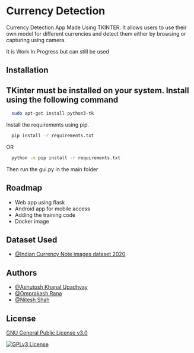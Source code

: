 
# Currency Detection

Currency Detection App Made Using TKINTER. It allows users to use their own model for different currencies and detect them either by browsing or capturing using camera.

It is Work In Progress but can still be used




## Installation

## TKinter must be installed on your system. Install using the following command
```bash
  sudo apt-get install python3-tk
```

Install the requirements using pip.

```bash
  pip install -r requirements.txt
```
OR

```bash
  python -m pip install -r requirements.txt
```
Then run the gui.py in the main folder
## Roadmap

- Web app using flask
- Android app for mobile access
- Adding the training code
- Docker image

## Dataset Used
- [@Indian Currency Note images dataset 2020](https://www.kaggle.com/datasets/vishalmane109/indian-currency-note-images-dataset-2020)

## Authors

- [@Ashutosh Khanal Upadhyay](https://github.com/asup20cs)
- [@Omprakash Rana](https://github.com/Omprakash7171)
- [@Nitesh Shah](https://github.com/NiteshShah1999)


## License

[GNU General Public License v3.0](https://choosealicense.com/licenses/gpl-3.0/)

[![GPLv3 License](https://img.shields.io/badge/License-GPL%20v3-yellow.svg)](https://opensource.org/licenses/)
